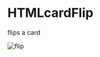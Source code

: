# HTMLcardFlip
flips a card  
  
![flip](https://github.com/Govind-S-B/HTMLcardFlip/assets/62943847/6d9d8a5b-2c36-4005-9735-8693546c38bb)
